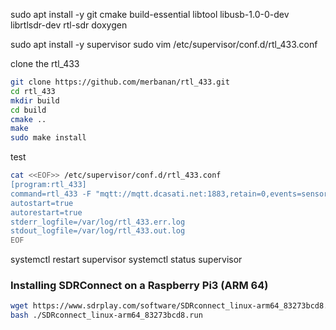 sudo apt install -y git cmake build-essential libtool libusb-1.0-0-dev librtlsdr-dev rtl-sdr doxygen

sudo apt install -y supervisor
sudo vim /etc/supervisor/conf.d/rtl_433.conf

clone the rtl_433 

```bash
git clone https://github.com/merbanan/rtl_433.git
cd rtl_433
mkdir build
cd build
cmake ..
make
sudo make install
```

test

```bash
cat <<EOF>> /etc/supervisor/conf.d/rtl_433.conf
[program:rtl_433]
command=rtl_433 -F "mqtt://mqtt.dcasati.net:1883,retain=0,events=sensors"
autostart=true
autorestart=true
stderr_logfile=/var/log/rtl_433.err.log
stdout_logfile=/var/log/rtl_433.out.log
EOF
```

systemctl restart supervisor
systemctl status supervisor


### Installing SDRConnect on a Raspberry Pi3 (ARM 64)


```bash
wget https://www.sdrplay.com/software/SDRconnect_linux-arm64_83273bcd8.run
bash ./SDRconnect_linux-arm64_83273bcd8.run
```



